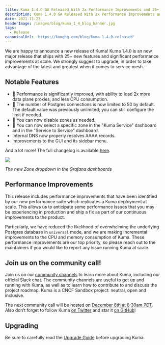 ```yaml
---
title: Kuma 1.4.0 GA Released With 2x Performance Improvements and 25+ New Features
description: Kuma 1.4.0 GA Released With 2x Performance Improvements and 25+ New Features
date: 2021-11-22
headerImage: /images/blog/kuma_1_4_blog_banner.jpg
tags:
  - Release
canonicalUrl: 'https://konghq.com/blog/kuma-1-4-0-released'
---
```


We are happy to announce a new release of Kuma! Kuma 1.4.0 is an new major release that ships with 25+ new features and significant performance improvements at scale. We strongly suggest to upgrade, in order to take advantage of the latest and greatest when it comes to service mesh.

## Notable Features

* 🚀 Performance is significantly improved, with ability to load 2x more data plane proxies, and less CPU consumption.
* 🚀 The number of Postgres connections is now limited to 50 by default. The default value was previously unlimited; you can still configure the limit if needed.
* 🚀 You can now disable zones as needed.
* 🚀 You can now select a specific zone in the "Kuma Service" dashboard and in the "Service to Service" dashboard.
* Internal DNS now properly resolves AAAA records.
* Improvements to the GUI and its sidebar menu.

And a lot more! The full changelog is available [here](https://github.com/kumahq/kuma/blob/master/CHANGELOG.md).

![](/images/blog/zone_dropdown.png)

_The new Zone dropdown in the Grafana dashboards_

## Performance Improvements

This release includes performance improvements that have been identified by our new performance suite which replicates a Kuma deployment at scale. This allows us to anticipate some performance issues that you may be experiencing in production and ship a fix as part of our continuous improvements to the product.

Particularly, we have reduced the likelihood of overwhelming the underlying Postgres database in `universal` mode, and we are making incremental improvements to the CPU and memory consumption of Kuma. These performance improvements are our top priority, so please reach out to the maintainers if you would like to report any issue running Kuma at scale.

## Join us on the community call!

Join us on our [community channels](https://kuma.io/community/) to learn more about Kuma, including our official Slack chat. The community channels are useful to get up and running with Kuma, as well as to learn how to contribute to and discuss the project roadmap. Kuma is a CNCF Sandbox project: neutral, open and inclusive.

The next community call will be hosted on [December 8th at 8:30am PDT](https://kuma.io/community/). Also don’t forget to follow Kuma [on Twitter](https://twitter.com/kumamesh) and star it [on GitHub](https://github.com/kumahq/kuma)!

## Upgrading

Be sure to carefully read the [Upgrade Guide](https://github.com/kumahq/kuma/blob/master/UPGRADE.md) before upgrading Kuma.
